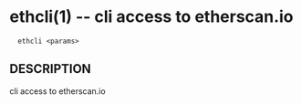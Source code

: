 ethcli(1) -- cli access to etherscan.io
  ====================================================
      ethcli <params>
  ## DESCRIPTION

  cli access to etherscan.io
